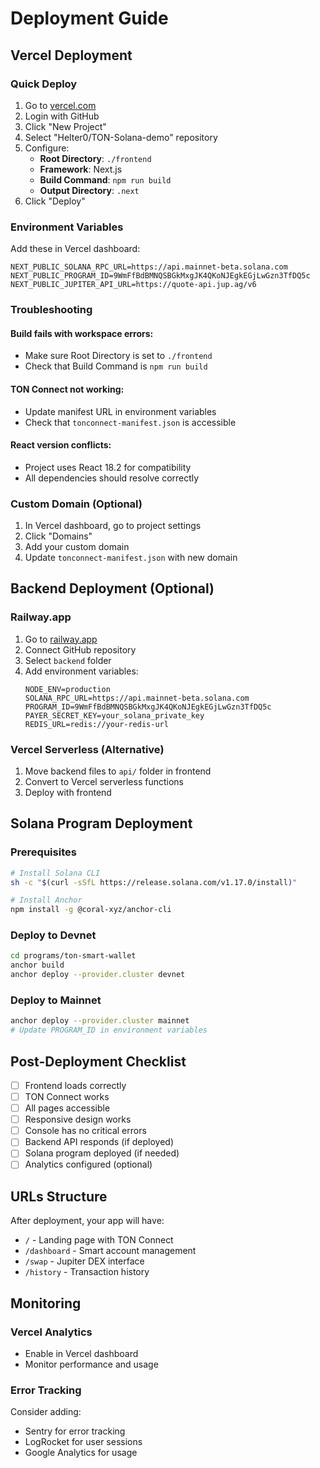 # Deployment Guide

## Vercel Deployment

### Quick Deploy
1. Go to [vercel.com](https://vercel.com)
2. Login with GitHub
3. Click "New Project"
4. Select "Helter0/TON-Solana-demo" repository
5. Configure:
   - **Root Directory**: `./frontend`
   - **Framework**: Next.js
   - **Build Command**: `npm run build`
   - **Output Directory**: `.next`
6. Click "Deploy"

### Environment Variables
Add these in Vercel dashboard:
```
NEXT_PUBLIC_SOLANA_RPC_URL=https://api.mainnet-beta.solana.com
NEXT_PUBLIC_PROGRAM_ID=9WmFfBdBMNQSBGkMxgJK4QKoNJEgkEGjLwGzn3TfDQ5c
NEXT_PUBLIC_JUPITER_API_URL=https://quote-api.jup.ag/v6
```

### Troubleshooting

#### Build fails with workspace errors:
- Make sure Root Directory is set to `./frontend`
- Check that Build Command is `npm run build`

#### TON Connect not working:
- Update manifest URL in environment variables
- Check that `tonconnect-manifest.json` is accessible

#### React version conflicts:
- Project uses React 18.2 for compatibility
- All dependencies should resolve correctly

### Custom Domain (Optional)
1. In Vercel dashboard, go to project settings
2. Click "Domains"
3. Add your custom domain
4. Update `tonconnect-manifest.json` with new domain

## Backend Deployment (Optional)

### Railway.app
1. Go to [railway.app](https://railway.app)
2. Connect GitHub repository
3. Select `backend` folder
4. Add environment variables:
   ```
   NODE_ENV=production
   SOLANA_RPC_URL=https://api.mainnet-beta.solana.com
   PROGRAM_ID=9WmFfBdBMNQSBGkMxgJK4QKoNJEgkEGjLwGzn3TfDQ5c
   PAYER_SECRET_KEY=your_solana_private_key
   REDIS_URL=redis://your-redis-url
   ```

### Vercel Serverless (Alternative)
1. Move backend files to `api/` folder in frontend
2. Convert to Vercel serverless functions
3. Deploy with frontend

## Solana Program Deployment

### Prerequisites
```bash
# Install Solana CLI
sh -c "$(curl -sSfL https://release.solana.com/v1.17.0/install)"

# Install Anchor
npm install -g @coral-xyz/anchor-cli
```

### Deploy to Devnet
```bash
cd programs/ton-smart-wallet
anchor build
anchor deploy --provider.cluster devnet
```

### Deploy to Mainnet
```bash
anchor deploy --provider.cluster mainnet
# Update PROGRAM_ID in environment variables
```

## Post-Deployment Checklist

- [ ] Frontend loads correctly
- [ ] TON Connect works
- [ ] All pages accessible
- [ ] Responsive design works
- [ ] Console has no critical errors
- [ ] Backend API responds (if deployed)
- [ ] Solana program deployed (if needed)
- [ ] Analytics configured (optional)

## URLs Structure

After deployment, your app will have:
- `/` - Landing page with TON Connect
- `/dashboard` - Smart account management
- `/swap` - Jupiter DEX interface
- `/history` - Transaction history

## Monitoring

### Vercel Analytics
- Enable in Vercel dashboard
- Monitor performance and usage

### Error Tracking
Consider adding:
- Sentry for error tracking
- LogRocket for user sessions
- Google Analytics for usage